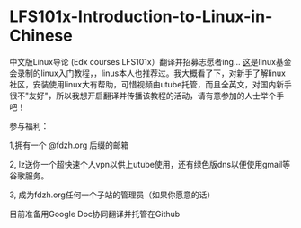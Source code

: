 LFS101x-Introduction-to-Linux-in-Chinese
========================================

中文版Linux导论  (Edx courses LFS101x）翻译并招募志愿者ing...
[这](https://www.edx.org/course/linuxfoundationx/linuxfoundationx-lfs101x-2-introduction-5386)是linux基金会录制的linux入门教程，，linus本人也推荐过。我大概看了下，对新手了解linux社区，安装使用linux大有帮助，可惜视频由utube托管，而且全英文，对国内新手很不"友好"，所以我想开启翻译并传播该教程的活动，请有意参加的人士举个手吧！

 

参与福利：

1,拥有一个 @fdzh.org 后缀的邮箱

2, lz送你一个超快速个人vpn以供上utube使用，还有绿色版dns以便使用gmail等谷歌服务。

3, 成为fdzh.org任何一个子站的管理员（如果你愿意的话）

目前准备用Google Doc协同翻译并托管在Github
